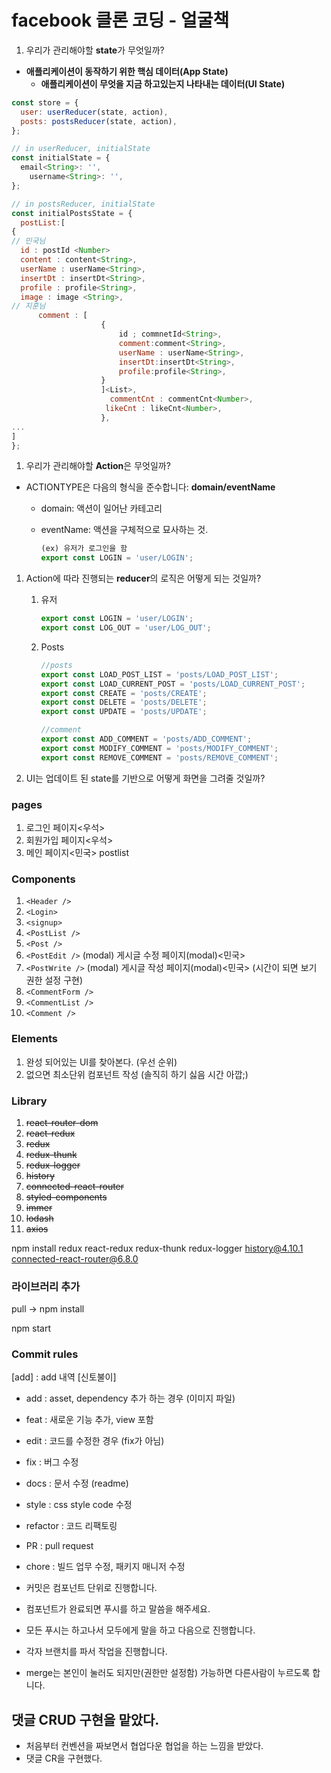 # facebook 클론 코딩 - 얼굴책

1. 우리가 관리해야할 **state**가 무엇일까?
- **애플리케이션이 동작하기 위한 핵심 데이터(App State)**
    - **애플리케이션이 무엇을 지금 하고있는지 나타내는 데이터(UI State)**

```jsx
const store = {
  user: userReducer(state, action),
  posts: postsReducer(state, action),
};

// in userReducer, initialState
const initialState = {
  email<String>: '',
	username<String>: '',
};

// in postsReducer, initialState
const initialPostsState = {
  postList:[
{
// 민국님
  id : postId <Number>
  content : content<String>,
  userName : userName<String>,
  insertDt : insertDt<String>,
  profile : profile<String>,
  image : image <String>,
// 지훈님
	  comment : [ 
					{
						id ; commnetId<String>,
						comment:comment<String>,
						userName : userName<String>,
						insertDt:insertDt<String>,
						profile:profile<String>,
					} 
					]<List>,
					  commentCnt : commentCnt<Number>,
					 likeCnt : likeCnt<Number>, 
					},
...
] 
};

```

1. 우리가 관리해야할 **Action**은 무엇일까?
- ACTIONTYPE은 다음의 형식을 준수합니다: **domain/eventName**
    - domain: 액션이 일어난 카테고리
    - eventName: 액션을 구체적으로 묘사하는 것.
        
        ```jsx
        (ex) 유저가 로그인을 함
        export const LOGIN = 'user/LOGIN';
        ```
        

1. Action에 따라 진행되는 **reducer**의 로직은 어떻게 되는 것일까?
    1. 유저
        
        ```jsx
        export const LOGIN = 'user/LOGIN';
        export const LOG_OUT = 'user/LOG_OUT';
        ```
        
    2. Posts
        
        ```jsx
        //posts
        export const LOAD_POST_LIST = 'posts/LOAD_POST_LIST';
        export const LOAD_CURRENT_POST = 'posts/LOAD_CURRENT_POST';
        export const CREATE = 'posts/CREATE';
        export const DELETE = 'posts/DELETE';
        export const UPDATE = 'posts/UPDATE';
        
        //comment
        export const ADD_COMMENT = 'posts/ADD_COMMENT';
        export const MODIFY_COMMENT = 'posts/MODIFY_COMMENT';
        export const REMOVE_COMMENT = 'posts/REMOVE_COMMENT';
        ```
        
    

1. UI는 업데이트 된 state를 기반으로 어떻게 화면을 그려줄 것일까?

### pages

1. 로그인 페이지<우석>
2. 회원가입 페이지<우석>
3. 메인 페이지<민국> postlist

### Components

1. `<Header />`
2. `<Login>`
3. `<signup>`
4. `<PostList />`
5. `<Post />` 
6. `<PostEdit />` (modal) 게시글 수정 페이지(modal)<민국>
7. `<PostWrite />` (modal) 게시글 작성 페이지(modal)<민국> (시간이 되면 보기 권한 설정 구현)
8. `<CommentForm />`
9. `<CommentList />`
10. `<Comment />`

### Elements

1. 완성 되어있는 UI를 찾아본다. (우선 순위)
2. 없으면 최소단위 컴포넌트 작성 (솔직히 하기 싫음 시간 아깝;)

### Library

1. ~~react-router-dom~~
2. ~~react-redux~~
3. ~~redux~~
4. ~~redux-thunk~~
5. ~~redux-logger~~
6. ~~history~~
7. ~~connected-react-router~~
8. ~~styled-components~~
9. ~~immer~~
10. ~~lodash~~
11. ~~axios~~

npm install redux react-redux redux-thunk redux-logger history@4.10.1 connected-react-router@6.8.0

### 라이브러리 추가

pull → npm install

npm start 

### Commit rules

[add] : add 내역 [신토불이]

- add : asset, dependency 추가 하는 경우 (이미지 파일)
- feat : 새로운 기능 추가, view 포함
- edit : 코드를 수정한 경우 (fix가 아님)
- fix : 버그 수정
- docs : 문서 수정 (readme)
- style : css style code 수정
- refactor : 코드 리팩토링
- PR : pull request
- chore : 빌드 업무 수정, 패키지 매니저 수정

- 커밋은 컴포넌트 단위로 진행합니다.
- 컴포넌트가 완료되면 푸시를 하고 말씀을 해주세요.
- 모든 푸시는 하고나서 모두에게 말을 하고 다음으로 진행합니다.
- 각자 브랜치를 파서 작업을 진행합니다.
- merge는 본인이 눌러도 되지만(권한만 설정함) 가능하면 다른사람이 누르도록 합니다.

## 댓글 CRUD 구현을 맡았다.

+ 처음부터 컨벤션을 짜보면서 협업다운 협업을 하는 느낌을 받았다.
+ 댓글 CR을 구현했다.
